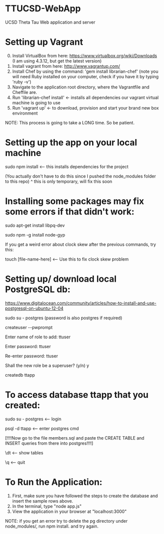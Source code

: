 TTUCSD-WebApp
=============

UCSD Theta Tau Web application and server

Setting up Vagrant
========================================
0. Install VirtualBox from here: https://www.virtualbox.org/wiki/Downloads (I am using 4.3.12, but get the latest version)
1. Install vagrant from here:  http://www.vagrantup.com/
2. Install Chef by using the command: 'gem install librarian-chef' 
(note you will need Ruby installed on your computer, check if you have it by typing 'ruby -v')
3. Navigate to the application root directory, where the Vagrantfile and Cheffile are.
4. Run 'librarian-chef install' <- installs all dependencies our vagrant virtual machine is going to use
5. Run 'vagrant up' <- to download, provision and start your brand new box environment

NOTE: This process is going to take a LONG time.  So be patient.


Setting up the app on your local machine
========================================
sudo npm install <-- this installs dependencies for the project

(You actually don't have to do this since I pushed the node_modules folder to this repo)
^ this is only temporary, will fix this soon


Installing some packages may fix some errors if that didn't work:
===============================
sudo apt-get install libpq-dev

sudo npm -g install node-gyp



If you get a weird error about clock skew after the previous commands, try this:

touch [file-name-here] <-- Use this to fix clock skew problem



Setting up/ download local PostgreSQL db:
======================
https://www.digitalocean.com/community/articles/how-to-install-and-use-postgresql-on-ubuntu-12-04

sudo su - postgres (password is also postgres if required)

createuser --pwprompt

Enter name of role to add: ttuser

Enter password: ttuser

Re-enter password: ttuser

Shall the new role be a superuser? (y/n) y 

createdb ttapp



To access database ttapp that you created:
==========================================

sudo su - postgres <-- login

psql -d ttapp <-- enter postgres cmd

[!!!!Now go to the file members.sql and paste the CREATE TABLE and INSERT queries from there into postgres!!!!]

\dt <-- show tables

\q  <-- quit


To Run the Application:
==========================================
1. First, make sure you have followed the steps to create the database and insert the sample rows above.
2. In the terminal, type "node app.js"
3. View the application in your browser at "localhost:3000"

NOTE: if you get an error try to delete the pg directory under node_modules/, run npm install. and try again.
